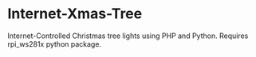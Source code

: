 # Internet-Xmas-Tree
Internet-Controlled Christmas tree lights using PHP and Python. Requires rpi_ws281x python package.

